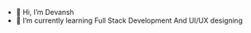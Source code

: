 - 👋 Hi, I’m Devansh
- 🌱 I’m currently learning Full Stack Development And UI/UX designing 

<!---
iamrawat21/iamrawat21 is a ✨ special ✨ repository because its `README.md` (this file) appears on your GitHub profile.
You can click the Preview link to take a look at your changes.
--->
